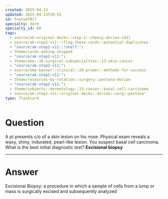 ```yaml
---
created: 2025-04-13
updated: 2025-04-13T10:53
id: F=ezymTN(?
specialty: derm
specialty_id: 60
tags:
  - source/ak-original-decks::step-2::cheesy-dorian-(m3)
  - source/ak-step2-v11::!flag-these-cards::potential-duplicates
  - "source/ak-step2-v11::!shelf:": 
  - theme/cards-anking-skipped
  - "source/ak-step2-v11:": 
  - theme/ome::16-surgical-subspecialties::13-skin-cancer
  - "source/ak-step2-v11:": 
  - source/ome-banner::clinical::20-primer:-methods-for-success
  - "source/ak-step2-v11:": 
  - theme/resources-by-rotation::surgery::pestana-dorian
  - "source/ak-step2-v11:": 
  - theme/subjects::dermatology::13-cancer::basal-cell-carcinoma
  - source/ak-step2-v11::original-decks::dorian::surg::pestana"
type: flashcard
---
```


# Question
A pt presents c/o of a skin lesion on his nose. Physical exam reveals a waxy, shiny, indurated, pearl-like lesion. You suspect basal cell carcinoma. What is the best initial diagnostic test?   **Excisional biopsy**

---

# Answer
Excisional Biopsy: a procedure in which a sample of cells from a lump or mass is surgically excised and subsequently analyzed
